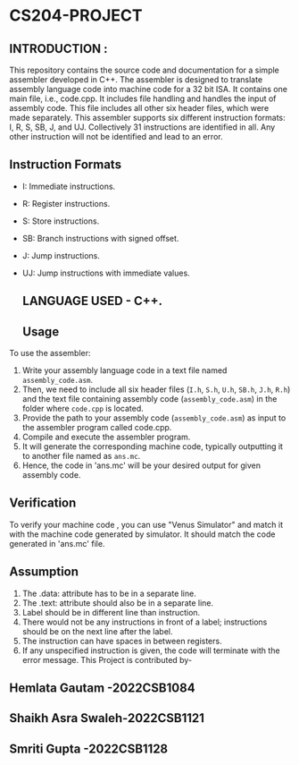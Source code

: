 # CS204-PROJECT
  
## INTRODUCTION :
This repository contains the source code and documentation for a simple assembler developed in C++. 
The assembler is designed to translate assembly language code into machine code for a 32 bit ISA.
It contains one main file, i.e., code.cpp.
It includes file handling and handles the input of assembly code.
This file includes all other six header files, which were made separately.
This assembler supports six different instruction formats: I, R, S, SB, J, and UJ.
Collectively 31 instructions are identified in all.
Any other instruction will not be identified and lead to an error. 

## Instruction Formats
- I: Immediate instructions.
- R: Register instructions.
- S: Store instructions.
- SB: Branch instructions with signed offset.
- J: Jump instructions.
- UJ: Jump instructions with immediate values.
  ## LANGUAGE USED - C++.
  
  ## Usage
To use the assembler:
1. Write your assembly language code in a text file named `assembly_code.asm`.
2. Then, we need to include all six header files (`I.h`, `S.h`, `U.h`, `SB.h`, `J.h`, `R.h`) and the text file containing assembly code (`assembly_code.asm`) in the folder where `code.cpp` is located.
3. Provide the path to your assembly code (`assembly_code.asm`) as input to the assembler program called code.cpp.
4. Compile and execute the assembler program.
5. It will generate the corresponding machine code, typically outputting it to another file named as `ans.mc`.
6. Hence, the code in 'ans.mc' will be your desired output for given assembly code.
   
## Verification
To verify your machine code , you can use "Venus Simulator" and match it with the machine code generated by simulator. It should match the code generated in 'ans.mc' file.
## Assumption
1. The .data: attribute has to be in a separate line.
2. The .text: attribute should also be in a separate line.
3. Label should be in different line than instruction.
4. There would not be any instructions in front of a label; instructions should be on the next line after the label.
5. The instruction can have spaces in between registers.
6. If any unspecified instruction is given, the code will terminate with the error message.
  This Project is contributed by-
  
## Hemlata Gautam -2022CSB1084
## Shaikh Asra Swaleh-2022CSB1121
## Smriti Gupta -2022CSB1128
   
   


